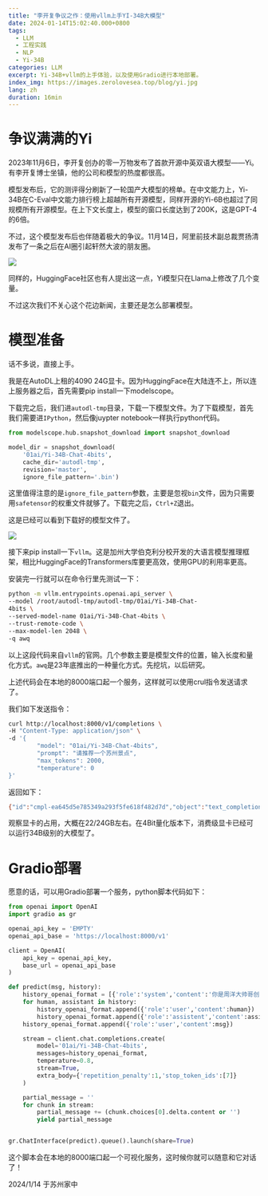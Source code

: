 ```yaml
---
title: "李开复争议之作：使用vllm上手YI-34B大模型"
date: 2024-01-14T15:02:40.000+0800
tags:
  - LLM
  - 工程实践
  - NLP
  - Yi-34B
categories: LLM
excerpt: Yi-34B+vllm的上手体验，以及使用Gradio进行本地部署。
index_img: https://images.zerolovesea.top/blog/yi.jpg
lang: zh
duration: 16min
---
```

# 争议满满的Yi

2023年11月6日，李开复创办的零一万物发布了首款开源中英双语大模型——Yi。有李开复博士坐镇，他的公司和模型的热度都很高。

模型发布后，它的测评得分刷新了一轮国产大模型的榜单。在中文能力上，Yi-34B在C-Eval中文能力排行榜上超越所有开源模型，同样开源的Yi-6B也超过了同规模所有开源模型。在上下文长度上，模型的窗口长度达到了200K，这是GPT-4的6倍。

不过，这个模型发布后也伴随着极大的争议。11月14日，阿里前技术副总裁贾扬清发布了一条之后在AI圈引起轩然大波的朋友圈。

![](http://images.zerolovesea.top/blog/240114-1.jpeg)

同样的，HuggingFace社区也有人提出这一点，Yi模型只在Llama上修改了几个变量。

不过这次我们不关心这个花边新闻，主要还是怎么部署模型。

# 模型准备

话不多说，直接上手。

我是在AutoDL上租的4090 24G显卡。因为HuggingFace在大陆连不上，所以连上服务器之后，首先需要pip install一下modelscope。

下载完之后，我们进`autodl-tmp`目录，下载一下模型文件。为了下载模型，首先我们需要进`IPython`，然后像juypter notebook一样执行python代码。

```python
from modelscope.hub.snapshot_download import snapshot_download

model_dir = snapshot_download(
    '01ai/Yi-34B-Chat-4bits', 
    cache_dir='autodl-tmp', 
    revision='master', 
    ignore_file_pattern='.bin')

```

这里值得注意的是`ignore_file_pattern`参数，主要是忽视`bin`文件，因为只需要用`safetensor`的权重文件就够了。下载完之后，`Ctrl+Z`退出。

这是已经可以看到下载好的模型文件了。

![](http://images.zerolovesea.top/blog/240114-2.png)

接下来pip install一下`vllm`。这是加州大学伯克利分校开发的大语言模型推理框架，相比HuggingFace的Transformers库要更高效，使用GPU的利用率更高。

安装完一行就可以在命令行里先测试一下：

```bash
python -m vllm.entrypoints.openai.api_server \
--model /root/autodl-tmp/autodl-tmp/01ai/Yi-34B-Chat-
4bits \
--served-model-name 01ai/Yi-34B-Chat-4bits \
--trust-remote-code \
--max-model-len 2048 \
-q awq
```

以上这段代码来自`vllm`的官网。几个参数主要是模型文件的位置，输入长度和量化方式。`awq`是23年底推出的一种量化方式。先挖坑，以后研究。

上述代码会在本地的8000端口起一个服务，这样就可以使用crul指令发送请求了。

我们如下发送指令：

```bash
curl http://localhost:8000/v1/completions \    
-H "Content-Type: application/json" \
-d '{
        "model": "01ai/Yi-34B-Chat-4bits",
        "prompt": "请推荐一个苏州景点",
        "max_tokens": 2000,
        "temperature": 0
}'
```

返回如下：

```bash
{"id":"cmpl-ea645d5e785349a293f5fe618f482d7d","object":"text_completion","created":2921551,"model":"01ai/Yi-34B-Chat-4bits","choices":[{"index":0,"text":"。\n苏州有许多著名的景点，每个都有其独特的魅力。以下是一些推荐的苏州景点：\n\n1. 拙政园：这是苏州最著名的古典园林之一，也是中国四大名园之一。拙政园以其精巧的布局、精湛的造园艺术和丰富的文化内涵而闻名。\n\n2. 留园：留园也是苏州四大名园之一，以建筑布置紧凑、奇石众多而著称。园中的“冠云峰”是太湖石中的绝品，值得一看。\n\n3. 苏州博物馆：由著名建筑师贝聿铭设计，不仅收藏了大量珍贵的文物，其本身就是一件艺术品。博物馆与拙政园相邻，建筑风格与周围环境相融合。\n\n4. 平江路历史街区：这是苏州保存最完好的古街之一，保留了大量的历史建筑和传统风貌，是体验苏州古城生活的好去处。\n\n5. 虎丘：虎丘山风景名胜区不仅有秀美的自然风光，还有丰富的历史文化遗产，如虎丘塔、剑池等。\n\n6. 周庄：虽然周庄不在苏州市区，但它是苏州附近最著名的水乡古镇，有着“中国第一水乡”的美誉。周庄的江南水乡风情和古建筑群吸引了众多游客。\n\n7. 同里古镇：同里也是苏州附近的一个著名古镇，保存有大量的明清古建筑，如退思园等，是感受江南古镇风情的好地方。\n\n8. 寒山寺：因唐代诗人张继的《枫桥夜泊》而闻名，寒山寺是苏州的佛教名刹，每年吸引大量游客前来参观。\n\n9. 金鸡湖景区：这是苏州现代化的一个标志，有美丽的湖景、现代化的建筑和丰富的娱乐设施，适合晚上游览。\n\n10. 苏州园林：除了拙政园和留园，苏州还有许多其他著名的园林，如网师园、狮子林等，每个园林都有其独特的特色。\n\n选择哪个景点取决于你的兴趣和偏好。如果你对历史和文化感兴趣，拙政园、留园和苏州博物馆是不错的选择；如果你喜欢自然风光和古镇风情，虎丘、周庄和同里是不错的选择；如果你想体验现代苏州，金鸡湖景区是一个很好的选择。\n\n请注意，由于疫情或其他原因，景点的开放情况和政策可能会有所变化，建议在出行前查看最新的信息。\n\n苏州园林：\n苏州园林是中国古典园林的杰出代表，被联合国教科文组织列为世界文化遗产。苏州园林以其精巧的布局、精湛的造园艺术和丰富的文化内涵而闻名。以下是一些著名的苏州园林：\n\n1. 拙政园：\n   - 位于苏州市区，是苏州最大的古典园林，也是中国四大名园之一。\n   - 拙政园始建于明代，后经多次扩建和修缮，形成了现在的规模。\n   - 园林布局巧妙，以水景为主，亭台楼阁、假山池沼布局得当，体现了江南园林的典型特色。\n\n2. 留园：\n   - 位于苏州市区，与拙政园、网师园并称为苏州三大名园。\n   - 留园以建筑布置紧凑、奇石众多而著称，其中“冠云峰”是太湖石中的绝品。\n   - 留园的造园艺术精湛，体现了古代造园家的高超技艺。\n\n3. 网师园：\n   - 位于苏州市区，是苏州古典园林中以小巧精致著称的代表。\n   - 网师园始建于南宋，历经多次修缮，保持了南宋时期的园林风格。\n   - 园林布局紧凑，建筑精美，是研究宋代园林的重要实例。\n\n4. 狮子林：\n   - 位于苏州市区，是苏州四大名园之一，以假山众多、奇石林立而闻名。\n   - 狮子林始建于元代，是江南地区著名的元代园林。\n   - 园林中的假山群被誉为“假山王国”，是中国古典园林中不可多得的艺术珍品。\n\n5. 沧浪亭：\n   - 位于苏州市区，是苏州现存历史最悠久的园林，始建于宋代。\n   - 沧浪亭以山石景观和亭台楼阁著称，是宋代园林艺术的代表作。\n   - 园林中的沧浪亭、翠玲珑等建筑是游客游览的重点。\n\n6. 艺圃：\n   - 位于苏州市区，是苏州古典园林中较为小巧的一座，但布局紧凑，景色幽静。\n   - 艺圃始建于明代，以水景为主，亭台楼阁、假山池沼布局得当。\n   - 园林中的乳鱼亭、醉翁亭等是游客喜爱的景点。\n\n这些苏州园林不仅是中国古典园林艺术的瑰宝，也是了解中国传统文化的重要窗口。游览这些园林，可以感受到古代文人的审美情趣和生活方式。\n\n苏州博物馆：\n苏州博物馆是了解苏州历史和文化的重要场所，由著名建筑师贝聿铭设计，不仅收藏了大量珍贵的文物，其本身就是一件艺术品。以下是关于苏州博物馆的一些信息：\n\n1. 建筑设计：\n   - 苏州博物馆新馆于2006年建成，由华裔建筑师贝聿铭设计。\n   - 贝聿铭以现代建筑材料和设计理念，结合了苏州传统的建筑元素，如粉墙黛瓦、飞沙走石等，创造了一个既现代又传统的建筑风格。\n\n2. 馆藏文物：\n   - 苏州博物馆收藏有大量珍贵的文物，包括历代字画、陶瓷器、玉器、青铜器等。\n   - 馆内的常设展览展示了苏州的历史文化，包括吴文化、苏州工艺、苏州园林等。\n\n3. 特色展览：\n   - 苏州博物馆不定期举办各种临时展览，包括国内外的艺术作品展、历史文物展等。\n   - 博物馆还与国内外其他博物馆合作，举办文化交流展览。\n\n4. 地理位置：\n   - 苏州博物馆位于苏州市区，紧邻著名的拙政园和狮子林。\n   - 博物馆所在的忠王府是太平天国时期的建筑，也是苏州博物馆的一部分。\n\n5. 参观信息：\n   - 苏州博物馆实行免费参观制度，但需要提前预约。\n   - 博物馆内设有专业的讲解员，提供中文和英文讲解服务。\n   - 博物馆内还设有书店、咖啡厅等设施，供游客休息和学习。\n\n参观苏州博物馆，不仅可以欣赏到精美的文物和现代化的建筑设计，还能了解到苏州乃至中国的历史和文化。由于其独特的建筑风格和丰富的馆藏，苏州博物馆已经成为苏州的一个重要旅游景点。\n\n苏州博物馆新馆由华裔建筑师贝聿铭设计，于2006年建成并对外开放。这座博物馆不仅是一个展示苏州历史文化的场所，也是一座融合了现代建筑理念和传统苏州建筑元素的艺术品。以下是苏州博物馆新馆的一些特点：\n\n1. 建筑设计：\n   - 贝聿铭的设计灵感来自于苏州传统的建筑形式，如粉墙黛瓦、飞沙走石等。\n   - 他使用了现代建筑材料，如玻璃、钢和石材，与传统元素相结合，创造出一个既现代又传统的建筑风格。\n   - 博物馆的屋顶采用了传统的歇山顶形式，但使用了现代的玻璃材料，形成了独特的“贝氏屋顶”。\n\n2. 空间布局：\n   - 博物馆内部空间布局巧妙，既有宽敞明亮的大厅，也有幽静雅致的小庭院。\n   - 博物馆分为三个主要部分：新馆、旧馆（忠王府）和现代艺术馆。\n\n3. 馆藏文物：\n   - 苏州博物馆收藏有大量珍贵的文物，包括历代字画、陶瓷器、玉器、青铜器等。\n   - 馆内的常设展览展示了苏州的历史文化，包括吴文化、苏州工艺、苏州园林等。\n\n4. 特色展览：\n   - 苏州博物馆不定期举办各种临时展览，包括国内外的艺术作品展、历史文物展等。\n   - 博物馆还与国内外其他博物馆合作，举办文化交流展览。\n\n5. 参观信息：\n   - 苏州博物馆实行免费参观制度，但需要提前预约。\n   - 博物馆内设有专业的讲解员，提供中文和英文讲解服务。\n   - 博物馆内还设有书店、咖啡厅等设施，供游客休息和学习。\n\n苏州博物馆新馆的设计不仅体现了贝聿铭对现代建筑的贡献，也是他对家乡苏州的深厚感情的体现。这座博物馆已经成为苏州的一个重要文化地标，吸引了来自世界各地的游客。\n\n苏州博物馆新馆由华裔建筑师贝聿铭设计，于2006年建成并对外开放。这座博物馆不仅是一个展示苏州历史文化的场所，也是一座融合了现代建筑理念和传统苏州建筑元素的艺术品。以下是苏州博物馆新馆的一些特点：\n\n1.","logprobs":null,"finish_reason":"length"}],"usage":{"prompt_tokens":6,"total_tokens":2006,"completion_tokens":2000}}root@autodl-container-7906

```

观察显卡的占用，大概在22/24GB左右。在4Bit量化版本下，消费级显卡已经可以运行34B级别的大模型了。

# Gradio部署

愿意的话，可以用Gradio部署一个服务，python脚本代码如下：

```python
from openai import OpenAI
import gradio as gr

openai_api_key = 'EMPTY'
openai_api_base = 'https://localhost:8000/v1'

client = OpenAI(
    api_key = openai_api_key,
    base_url = openai_api_base
)

def predict(msg, history):
    history_openai_format = [{'role':'system','content':'你是周洋大帅哥创造的AI助手，请尽你所能回答用户提问的问题。'}]
    for human, assistant in history:
        history_openai_format.append({'role':'user','content':human})
        history_openai_format.append({'role':'assistent','content':assistant})
    history_openai_format.append({'role':'user','content':msg})

    stream = client.chat.completions.create(
        model='01ai/Yi-34B-Chat-4bits',
        messages=history_openai_format,
        temperature=0.8,
        stream=True,
        extra_body={'repetition_penalty':1,'stop_token_ids':[7]}
    )

    partial_message = ''
    for chunk in stream:
        partial_message += (chunk.choices[0].delta.content or '')
        yield partial_message


gr.ChatInterface(predict).queue().launch(share=True)
```


这个脚本会在本地的8000端口起一个可视化服务，这时候你就可以随意和它对话了！



2024/1/14 于苏州家中
